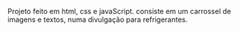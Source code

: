 Projeto feito em html, css e javaScript. consiste em um carrossel de imagens e textos, numa divulgação para refrigerantes.
